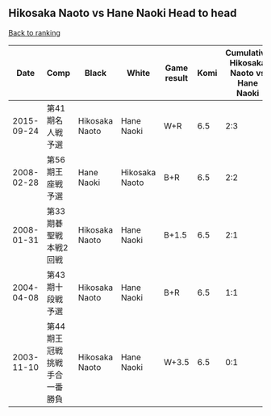 ## Hikosaka Naoto vs Hane Naoki Head to head

[Back to ranking](../../index.md)




| **Date** | **Comp** | **Black** | **White** | **Game result** | **Komi** | **Cumulative Hikosaka Naoto vs Hane Naoki** | **Hikosaka Naoto streak** | **Hane Naoki streak** | 
| --- | --- | --- | --- | --- | --- | --- | --- | --- |
| 2015-09-24 | 第41期名人戦予選 | Hikosaka Naoto | Hane Naoki | W+R | 6.5 | 2:3 | 0 | 2 | 
| 2008-02-28 | 第56期王座戦予選 | Hane Naoki | Hikosaka Naoto | B+R | 6.5 | 2:2 | 0 | 1 | 
| 2008-01-31 | 第33期碁聖戦本戦2回戦 | Hikosaka Naoto | Hane Naoki | B+1.5 | 6.5 | 2:1 | 2 | 0 | 
| 2004-04-08 | 第43期十段戦予選 | Hikosaka Naoto | Hane Naoki | B+R | 6.5 | 1:1 | 1 | 0 | 
| 2003-11-10 | 第44期王冠戦挑戦手合一番勝負 | Hikosaka Naoto | Hane Naoki | W+3.5 | 6.5 | 0:1 | 0 | 1 |




